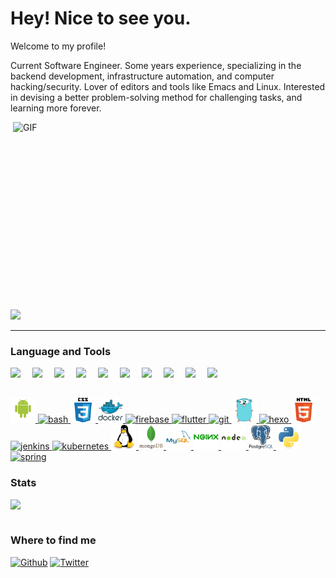 # Hey! Nice to see you.

Welcome to my profile!

Current Software Engineer. Some years experience, specializing in the backend development, infrastructure automation, and computer hacking/security. Lover of editors and tools like Emacs and Linux. Interested in devising a better problem-solving method for challenging tasks, and learning more forever.

<img align="right" alt="GIF" src="https://media.tenor.com/QCFRmDsFOyYAAAAM/richter-belmont-alucard.gif" width="500" height="300" />

<img src="https://komarev.com/ghpvc/?username=regalk13&style=for-the-badge" />

---

### Language and Tools

<img align="left" width="35px" src="https://cdn.jsdelivr.net/gh/devicons/devicon/icons/rust/rust-plain.svg" />
<img align="left" width="35px" src="https://cdn.jsdelivr.net/gh/devicons/devicon/icons/c/c-plain.svg" />
<img align="left" width="35px" src="https://cdn.jsdelivr.net/gh/devicons/devicon/icons/cplusplus/cplusplus-plain.svg" />
<img align="left" width="35px"  src="https://cdn.jsdelivr.net/gh/devicons/devicon/icons/python/python-original.svg" />
<img align="left" width="35px" src="https://cdn.jsdelivr.net/gh/devicons/devicon/icons/javascript/javascript-plain.svg" />
<img align="left" width="35px" src="https://cdn.jsdelivr.net/gh/devicons/devicon/icons/typescript/typescript-plain.svg" />
<img align="left" width="35px"  src="https://cdn.jsdelivr.net/gh/devicons/devicon/icons/kotlin/kotlin-plain.svg" />
<img align="left" width="35px" src="https://cdn.jsdelivr.net/gh/devicons/devicon/icons/java/java-original.svg" />
<img align="left" width="35px"  src="https://cdn.jsdelivr.net/gh/devicons/devicon/icons/react/react-original.svg" />
<img align="left" width="35px" src="https://cdn.jsdelivr.net/gh/devicons/devicon/icons/vuejs/vuejs-original.svg" />
<br>
<br>
<p align="left"> <a href="https://developer.android.com" target="_blank"> <img src="https://raw.githubusercontent.com/devicons/devicon/master/icons/android/android-original-wordmark.svg" alt="android" width="40" height="40"/> </a> <a href="https://www.gnu.org/software/bash/" target="_blank"> <img src="https://www.vectorlogo.zone/logos/gnu_bash/gnu_bash-icon.svg" alt="bash" width="40" height="40"/> <a href="https://www.w3schools.com/css/" target="_blank"> <img src="https://raw.githubusercontent.com/devicons/devicon/master/icons/css3/css3-original-wordmark.svg" alt="css3" width="40" height="40"/> </a> <a href="https://www.docker.com/" target="_blank"> <img src="https://raw.githubusercontent.com/devicons/devicon/master/icons/docker/docker-original-wordmark.svg" alt="docker" width="40" height="40"/> </a> <a href="https://firebase.google.com/" target="_blank"> <img src="https://www.vectorlogo.zone/logos/firebase/firebase-icon.svg" alt="firebase" width="40" height="40"/> </a> <a href="https://flutter.dev" target="_blank"> <img src="https://www.vectorlogo.zone/logos/flutterio/flutterio-icon.svg" alt="flutter" width="40" height="40"/> </a> <a href="https://git-scm.com/" target="_blank"> <img src="https://www.vectorlogo.zone/logos/git-scm/git-scm-icon.svg" alt="git" width="40" height="40"/> </a> <a href="https://golang.org" target="_blank"> <img src="https://raw.githubusercontent.com/devicons/devicon/master/icons/go/go-original.svg" alt="go" width="40" height="40"/> </a> <a href="hexo.io/" target="_blank"> <img src="https://www.vectorlogo.zone/logos/hexoio/hexoio-icon.svg" alt="hexo" width="40" height="40"/> </a> <a href="https://www.w3.org/html/" target="_blank"> <img src="https://raw.githubusercontent.com/devicons/devicon/master/icons/html5/html5-original-wordmark.svg" alt="html5" width="40" height="40"/> </a> <a href="https://www.jenkins.io" target="_blank"> <img src="https://www.vectorlogo.zone/logos/jenkins/jenkins-icon.svg" alt="jenkins" width="40" height="40"/>  <a href="https://kubernetes.io" target="_blank"> <img src="https://www.vectorlogo.zone/logos/kubernetes/kubernetes-icon.svg" alt="kubernetes" width="40" height="40"/> </a> <a href="https://www.linux.org/" target="_blank"> <img src="https://raw.githubusercontent.com/devicons/devicon/master/icons/linux/linux-original.svg" alt="linux" width="40" height="40"/> </a> <a href="https://www.mongodb.com/" target="_blank"> <img src="https://raw.githubusercontent.com/devicons/devicon/master/icons/mongodb/mongodb-original-wordmark.svg" alt="mongodb" width="40" height="40"/> </a> <a href="https://www.mysql.com/" target="_blank"> <img src="https://raw.githubusercontent.com/devicons/devicon/master/icons/mysql/mysql-original-wordmark.svg" alt="mysql" width="40" height="40"/> </a> <a href="https://www.nginx.com" target="_blank"> <img src="https://raw.githubusercontent.com/devicons/devicon/master/icons/nginx/nginx-original.svg" alt="nginx" width="40" height="40"/> </a> <a href="https://nodejs.org" target="_blank"> <img src="https://raw.githubusercontent.com/devicons/devicon/master/icons/nodejs/nodejs-original-wordmark.svg" alt="nodejs" width="40" height="40"/> </a> <a href="https://www.postgresql.org" target="_blank"> <img src="https://raw.githubusercontent.com/devicons/devicon/master/icons/postgresql/postgresql-original-wordmark.svg" alt="postgresql" width="40" height="40"/> </a> <a href="https://www.python.org" target="_blank"> <img src="https://raw.githubusercontent.com/devicons/devicon/master/icons/python/python-original.svg" alt="python" width="40" height="40"/> </a><a href="https://spring.io/" target="_blank"> <img src="https://www.vectorlogo.zone/logos/springio/springio-icon.svg" alt="spring" width="40" height="40"/> </a> </p>

### Stats
<img src = "https://github-readme-stats.vercel.app/api?username=regalk13&show_icons=true&theme=dark" width = 500 style="display: flex">
<br>
<h3>Where to find me</h3>
<p><a href="https://github.com/regalk13" target="_blank"><img alt="Github" src="https://img.shields.io/badge/GitHub-%2312100E.svg?&style=for-the-badge&logo=Github&logoColor=white" /></a> <a href="https://twitter.com/reg4Ik" target="_blank"><img alt="Twitter" src="https://img.shields.io/badge/twitter-%231DA1F2.svg?&style=for-the-badge&logo=twitter&logoColor=white" /></a>
</p>
